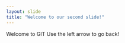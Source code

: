 ```yaml
---
layout: slide
title: "Welcome to our second slide!"
---
```

Welcome to GIT
Use the left arrow to go back!
